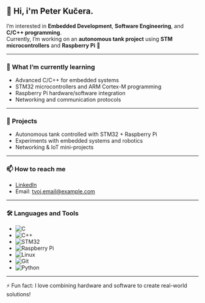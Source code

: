 ## 👋 Hi, i'm Peter Kučera.

<!--
**peterkucera96/peterkucera96** is a ✨ _special_ ✨ repository because its `README.md` (this file) appears on your GitHub profile.

Here are some ideas to get you started:

- 🔭 I’m currently working on ...
- 🌱 I’m currently learning ...
- 👯 I’m looking to collaborate on ...
- 🤔 I’m looking for help with ...
- 💬 Ask me about ...
- 📫 How to reach me: ...
- 😄 Pronouns: ...
- ⚡ Fun fact: ...
-->



I’m interested in **Embedded Development**, **Software Engineering**, and **C/C++ programming**.  
Currently, I’m working on an **autonomous tank project** using **STM microcontrollers** and **Raspberry Pi** 🚀  

---

### 🌱 What I’m currently learning
- Advanced C/C++ for embedded systems  
- STM32 microcontrollers and ARM Cortex-M programming  
- Raspberry Pi hardware/software integration  
- Networking and communication protocols  

---

### 🔭 Projects
- Autonomous tank controlled with STM32 + Raspberry Pi  
- Experiments with embedded systems and robotics  
- Networking & IoT mini-projects  

---

### 📫 How to reach me
- [LinkedIn](https://www.linkedin.com/in/...)  
- Email: [tvoj.email@example.com](mailto:tvoj.email@example.com)  

---

### 🛠️ Languages and Tools
- ![C](https://img.shields.io/badge/-C-00599C?style=flat&logo=c&logoColor=white)
- ![C++](https://img.shields.io/badge/-C++-00599C?style=flat&logo=c%2B%2B&logoColor=white)
- ![STM32](https://img.shields.io/badge/-STM32-03234B?style=flat&logo=stmicroelectronics&logoColor=white)
- ![Raspberry Pi](https://img.shields.io/badge/-RaspberryPi-C51A4A?style=flat&logo=raspberrypi&logoColor=white)
- ![Linux](https://img.shields.io/badge/-Linux-FCC624?style=flat&logo=linux&logoColor=black)
- ![Git](https://img.shields.io/badge/-Git-F05032?style=flat&logo=git&logoColor=white)
- ![Python](https://img.shields.io/badge/-Python-3776AB?style=flat&logo=python&logoColor=white)

---

⚡ Fun fact: I love combining hardware and software to create real-world solutions!

